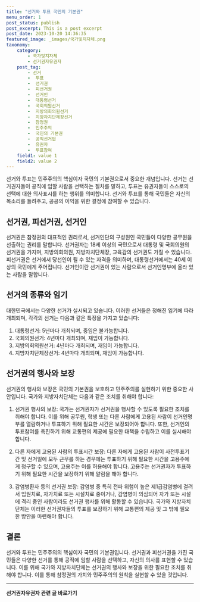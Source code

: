 ```yaml
---
title: "선거와 투표 국민의 기본권"
menu_order: 1
post_status: publish
post_excerpt: This is a post excerpt
post_date: 2023-10-20 14:36:35
featured_image: _images/국가및지자체.png
taxonomy:
    category:
        - 국가및지자체
        - 선거권자유권자
    post_tag:
        - 선거
        -  투표
        -  선거권
        -  피선거권
        -  선거인
        -  대통령선거
        -  국회의원선거
        -  지방의회의원선거
        -  지방자치단체장선거
        -  참정권
        -  민주주의
        -  국민의 기본권
        -  공직선거법
        -  유권자
        -  투표참여
    field1: value 1
    field2: value 2
---
```



선거와 투표는 민주주의의 핵심이자 국민의 기본권으로서 중요한 개념입니다. 선거는 선거권자들이 공직에 임할 사람을 선택하는 절차를 말하고, 투표는 유권자들이 스스로의 선택에 대한 의사표시를 하는 행위를 의미합니다. 선거와 투표를 통해 국민들은 자신의 목소리를 들려주고, 공공의 이익을 위한 결정에 참여할 수 있습니다.

## 선거권, 피선거권, 선거인

선거권은 참정권의 대표적인 권리로서, 선거인단의 구성원인 국민들이 다양한 공무원을 선출하는 권리를 말합니다. 선거권자는 18세 이상의 국민으로서 대통령 및 국회의원의 선거권을 가지며, 지방의회의원, 지방자치단체장, 교육감의 선거권도 가질 수 있습니다. 피선거권은 선거에서 당선인이 될 수 있는 자격을 의미하며, 대통령선거에서는 40세 이상의 국민에게 주어집니다. 선거인이란 선거권이 있는 사람으로서 선거인명부에 올라 있는 사람을 말합니다.

## 선거의 종류와 임기

대한민국에서는 다양한 선거가 실시되고 있습니다. 이러한 선거들은 정해진 임기에 따라 개최되며, 각각의 선거는 다음과 같은 특징을 가지고 있습니다:

1. 대통령선거: 5년마다 개최되며, 중임은 불가능합니다.
2. 국회의원선거: 4년마다 개최되며, 재임이 가능합니다.
3. 지방의회의원선거: 4년마다 개최되며, 재임이 가능합니다.
4. 지방자치단체장선거: 4년마다 개최되며, 재임이 가능합니다.

## 선거권의 행사와 보장

선거권의 행사와 보장은 국민의 기본권을 보호하고 민주주의를 실현하기 위한 중요한 사안입니다. 국가와 지방자치단체는 다음과 같은 조치를 취해야 합니다:

1. 선거권 행사의 보장: 국가는 선거권자가 선거권을 행사할 수 있도록 필요한 조치를 취해야 합니다. 이를 위해 공무원, 학생 또는 다른 사람에게 고용된 사람이 선거인명부를 열람하거나 투표하기 위해 필요한 시간은 보장되어야 합니다. 또한, 선거인의 투표참여를 촉진하기 위해 교통편의 제공에 필요한 대책을 수립하고 이를 실시해야 합니다.

2. 다른 자에게 고용된 사람의 투표시간 보장: 다른 자에게 고용된 사람이 사전투표기간 및 선거일에 모두 근무를 하는 경우에는 투표하기 위해 필요한 시간을 고용주에게 청구할 수 있으며, 고용주는 이를 허용해야 합니다. 고용주는 선거권자가 투표하기 위해 필요한 시간을 보장하기 위해 알림을 해야 합니다.

3. 감염병환자 등의 선거권 보장: 감염병 중 특히 전파 위험이 높은 제1급감염병에 걸려서 입원치료, 자가치료 또는 시설치료 중이거나, 감염병이 의심되어 자가 또는 시설에 격리 중인 사람이라도 선거권 행사를 위해 활동할 수 있습니다. 국가와 지방자치단체는 이러한 선거권자들의 투표를 보장하기 위해 교통편의 제공 및 그 밖에 필요한 방안을 마련해야 합니다.

## 결론

선거와 투표는 민주주의의 핵심이자 국민의 기본권입니다. 선거권과 피선거권을 가진 국민들은 다양한 선거를 통해 공직에 임할 사람을 선택하고, 자신의 의사를 표현할 수 있습니다. 이를 위해 국가와 지방자치단체는 선거권의 행사와 보장을 위한 필요한 조치를 취해야 합니다. 이를 통해 참정권의 가치와 민주주의의 원칙을 실현할 수 있을 것입니다.


<!-- wp:separator -->
<hr class="wp-block-separator has-alpha-channel-opacity"/>
<!-- /wp:separator -->

<!-- wp:group {"backgroundColor":"base","layout":{"type":"constrained"}} -->
<div class="wp-block-group has-base-background-color has-background"><!-- wp:paragraph {"align":"center","fontSize":"large"} -->
<p class="has-text-align-center has-large-font-size"><strong>선거권자유권자 관련 글 바로가기</strong></p>
<!-- /wp:paragraph -->


<!-- wp:latest-posts
{"categories":[{"id":7202,"count":19,"description":"","link":"https://uknowlaw.com/category/%ec%84%a0%ea%b1%b0%ea%b6%8c%ec%9e%90%ec%9c%a0%ea%b6%8c%ec%9e%90/","name":"선거권자유권자","slug":"선거권자유권자","taxonomy":"category","parent":0,"meta":[],"_links":{"self":[{"href":"https://uknowlaw.com/wp-json/wp/v2/categories/7202"}],"collection":[{"href":"https://uknowlaw.com/wp-json/wp/v2/categories"}],"about":[{"href":"https://uknowlaw.com/wp-json/wp/v2/taxonomies/category"}],"wp:post_type":[{"href":"https://uknowlaw.com/wp-json/wp/v2/posts?categories=7202"}],"curies":[{"name":"wp","href":"https://api.w.org/{rel}","templated":true}]}}],"postsToShow":100,"excerptLength":28,"postLayout":"grid","columns":2,"featuredImageAlign":"left","featuredImageSizeSlug":"large","fontSize":"medium"} /--></div>
<!-- /wp:group -->